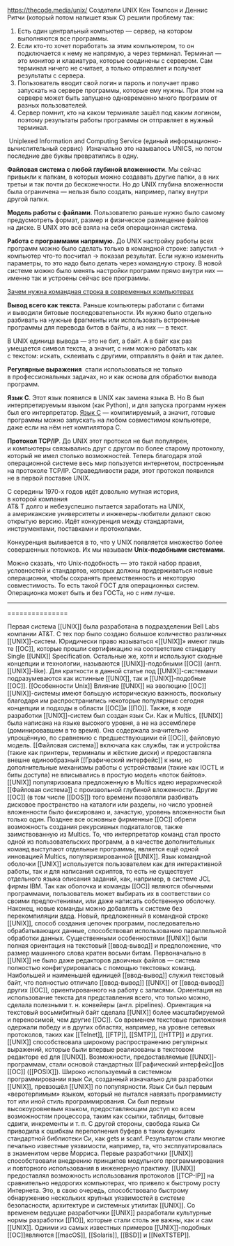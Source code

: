 https://thecode.media/unix/
Создатели UNIX Кен Томпсон и Деннис Ритчи (который потом напишет язык C) решили проблему так:
1.  Есть один центральный компьютер — сервер, на котором выполняются все программы.
2.  Если кто-то хочет поработать за этим компьютером, то он подключается к нему не напрямую, а через терминал. Терминал — это монитор и клавиатура, которые соединены с сервером. Сам терминал ничего не считает, а только отправляет и получает результаты с сервера.
3.  Пользователь вводит свой логин и пароль и получает право запускать на сервере программы, которые ему нужны. При этом на сервере может быть запущено одновременно много программ от разных пользователей.
4.  Сервер помнит, кто на каком терминале зашёл под каким логином, поэтому результаты работы программы он отправляет в нужный терминал.


 Uniplexed Information and Computing Service (единый информационно-вычислительный сервис)
 Изначально это называлось UNICS, но потом последние две буквы превратились в одну.

**Файловая система с любой глубиной вложенности**. Мы сейчас привыкли к папкам, в которых можно создавать другие папки, а в них третьи и так почти до бесконечности. Но до UNIX глубина вложенности была ограничена — нельзя было создать, например, папку внутри другой папки.

**Модель работы с файлами**. Пользователю раньше нужно было самому предусмотреть формат, размер и физическое размещение файлов на диске. В UNIX это всё взяла на себя операционная система.

**Работа с программами напрямую.** До UNIX настройку работы всех программ можно было сделать только в командной строке: запустил → компьютер что-то посчитал → показал результат. Если нужно изменить параметры, то это надо было делать через командную строку. В новой системе можно было менять настройки программ прямо внутри них — именно так и устроены сейчас все программы.

[Зачем нужна командная строка в современных компьютерах](https://thecode.media/bash/)

**Вывод всего как текста**. Раньше компьютеры работали с битами и выводили битовые последовательности. Их нужно было отдельно разбивать на нужные фрагменты или использовать встроенные программы для перевода битов в байты, а из них — в текст.

В UNIX единица вывода — это не бит, а байт. А в байт как раз умещается символ текста, а значит, с ним можно работать как с текстом: искать, склеивать с другими, отправлять в файл и так далее.

**Регулярные выражения**  стали использоваться не только в профессиональных задачах, но и как основа для обработки вывода программ.


**Язык C**. Этот язык появился в UNIX как замена языка B. Но B был интерпретируемым языком (как Python), и для запуска программ нужен был его интерпретатор. [Язык C](https://thecode.media/s/) — компилируемый, а значит, готовые программы можно запускать на любом совместимом компьютере, даже если на нём нет компилятора C.


**Протокол TCP/IP**. До UNIX этот протокол не был популярен, и компьютеры связывались друг с другом по более старому протоколу, который не имел столько возможностей. Теперь благодаря этой операционной системе весь мир пользуется интернетом, построенным на протоколе TCP/IP. Справедливости ради, этот протокол появился не в первой поставке UNIX.


С середины 1970-х годов идёт довольно мутная история, в которой компания  
AT& T долго и небезуспешно пытается заработать на UNIX, а американские университеты и инженеры-любители делают свою открытую версию. Идёт конкуренция между стандартами, инструментами, поставками и протоколами.

Конкуренция выливается в то, что у UNIX появляется множество более совершенных потомков. Их мы называем **Unix-подобными системами.**

Можно сказать, что Unix-подобность — это такой набор правил, условностей и стандартов, которых должны придерживаться новые операционки, чтобы сохранять преемственность и некоторую совместимость. То есть такой ГОСТ для операционных систем. Операционка может быть и без ГОСТа, но с ним лучше.


-----
===============

Первая система [[UNIX]] была разработана в подразделении Bell Labs компании AT&T. С тех пор было создано большое количество различных [[UNIX]]-систем. Юридически право называться «[[UNIX]]» имеют лишь те [[ОС]], которые прошли сертификацию на соответствие стандарту Single [[UNIX]] Specification. Остальные же, хотя и используют сходные концепции и технологии, называются [[UNIX]]-подобными [[ОС]] (англ. [[UNIX]]-like). Для краткости в данной статье под [[UNIX]]-системами подразумеваются как истинные [[UNIX]], так и [[UNIX]]-подобные [[ОС]].
[[Особенности Unix]]
Влияние [[UNIX]] на эволюцию [[ОС]]
[[UNIX]]-системы имеют большую историческую важность, поскольку благодаря им распространились некоторые популярные сегодня концепции и подходы в области [[ОС]]и [[ПО]]. Также, в ходе разработки [[UNIX]]-систем был создан язык Си. 
Как и Multics, [[UNIX]] была написана на языке высокого уровня, а не на ассемблере (доминировавшем в то время). 
Она содержала значительно упрощённую, по сравнению с предшествующими ей [[ОС]], файловую модель. [[Файловая система]] включала как службы, так и устройства (такие как принтеры, терминалы и жёсткие диски) и предоставляла внешне единообразный [[Графический интерфейс]] к ним, но дополнительные механизмы работы с устройствами (такие как IOCTL и биты доступа) не вписывались в простую модель «поток байтов». 
[[UNIX]] популяризовала предложенную в Multics идею иерархической [[Файловая система]] с произвольной глубиной вложенности. Другие [[ОС]] (в том числе [[DOS]]) того времени позволяли разбивать дисковое пространство на каталоги или разделы, но число уровней вложенности было фиксировано и, зачастую, уровень вложенности был только один. Позднее все основные фирменные [[ОС]] обрели возможность создания рекурсивных подкаталогов, также заимствованную из Multics. 
То, что интерпретатор команд стал просто одной из пользовательских программ, а в качестве дополнительных команд выступают отдельные программы, является ещё одной инновацией Multics, популяризированной [[UNIX]]. Язык командной оболочки [[UNIX]] используется пользователем как для интерактивной работы, так и для написания скриптов, то есть не существует отдельного языка описания заданий, как, например, в системе JCL фирмы IBM. Так как оболочка и команды [[ОС]] являются обычными программами, пользователь может выбирать их в соответствии со своими предпочтениями, или даже написать собственную оболочку. Наконец, новые команды можно добавлять к системе без перекомпиляции [ядра](5.%20Основные%20понятия%20и%20состав%20ОС/Ядро.md). Новый, предложенный в командной строке [[UNIX]], способ создания цепочек программ, последовательно обрабатывающих данные, способствовал использованию параллельной обработки данных. 
Существенными особенностями [[UNIX]] были полная ориентация на текстовый [[ввод-вывод]] и предположение, что размер машинного слова кратен восьми битам. 
Первоначально в [[UNIX]] не было даже редакторов двоичных файлов — система полностью конфигурировалась с помощью текстовых команд. Наибольшей и наименьшей единицей [[ввод-вывод]] служил текстовый байт, что полностью отличало [[ввод-вывод]] [[UNIX]] от [[ввод-вывод]] других [[ОС]], ориентированного на работу с записями. Ориентация на использование текста для представления всего, что только можно, сделала полезными т. н. конвейеры (англ. pipelines). Ориентация на текстовый восьмибитный байт сделала [[UNIX]] более масштабируемой и переносимой, чем другие [[ОС]]. Со временем текстовые приложения одержали победу и в других областях, например, на уровне сетевых протоколов, таких как [[Telnet]], [[FTP]], [[SMTP]], [[HTTP]] и других. 
[[UNIX]] способствовала широкому распространению регулярных выражений, которые были впервые реализованы в текстовом редакторе ed для [[UNIX]]. Возможности, предоставляемые [[UNIX]]-программам, стали основой стандартных [[Графический интерфейс]]ов [[ОС]] ([[POSIX]]). 
Широко используемый в системном программировании язык Си, созданный изначально для разработки [[UNIX]], превзошёл [[UNIX]] по популярности. Язык Си был первым «веротерпимым» языком, который не пытался навязать программисту тот или иной стиль программирования. Си был первым высокоуровневым языком, предоставляющим доступ ко всем возможностям процессора, таким как ссылки, таблицы, битовые сдвиги, инкременты и т. п. С другой стороны, свобода языка Си приводила к ошибкам переполнения буфера в таких функциях стандартной библиотеки Си, как gets и scanf. Результатом стали многие печально известные уязвимости, например, та, что эксплуатировалась в знаменитом черве Морриса. 
Первые разработчики [[UNIX]] способствовали внедрению принципов модульного программирования и повторного использования в инженерную практику. 
[[UNIX]] предоставлял возможность использования протоколов [[TCP-IP]] на сравнительно недорогих компьютерах, что привело к быстрому росту Интернета. Это, в свою очередь, способствовало быстрому обнаружению нескольких крупных уязвимостей в системе безопасности, архитектуре и системных утилитах [[UNIX]]. 
Со временем ведущие разработчики [[UNIX]] разработали культурные нормы разработки [[ПО]], которые стали столь же важны, как и сам [[UNIX]].
Одними из самых известных примеров [[UNIX]]-подобных [[ОС]]являются [[macOS]], [[Solaris]], [[BSD]] и [[NeXTSTEP]]. 